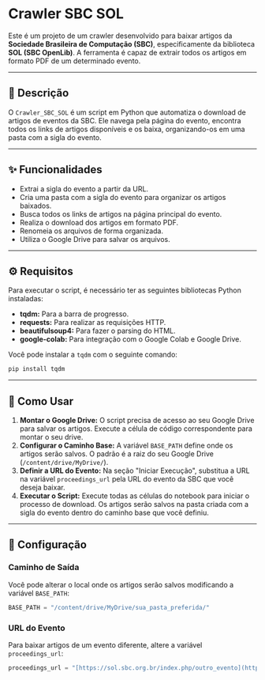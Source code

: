 # Crawler SBC SOL

Este é um projeto de um crawler desenvolvido para baixar artigos da **Sociedade Brasileira de Computação (SBC)**, especificamente da biblioteca **SOL (SBC OpenLib)**. A ferramenta é capaz de extrair todos os artigos em formato PDF de um determinado evento.

---

## 📜 Descrição

O `Crawler_SBC_SOL` é um script em Python que automatiza o download de artigos de eventos da SBC. Ele navega pela página do evento, encontra todos os links de artigos disponíveis e os baixa, organizando-os em uma pasta com a sigla do evento.

---

## ✨ Funcionalidades

- Extrai a sigla do evento a partir da URL.
- Cria uma pasta com a sigla do evento para organizar os artigos baixados.
- Busca todos os links de artigos na página principal do evento.
- Realiza o download dos artigos em formato PDF.
- Renomeia os arquivos de forma organizada.
- Utiliza o Google Drive para salvar os arquivos.

---

## ⚙️ Requisitos

Para executar o script, é necessário ter as seguintes bibliotecas Python instaladas:

- **tqdm:** Para a barra de progresso.
- **requests:** Para realizar as requisições HTTP.
- **beautifulsoup4:** Para fazer o parsing do HTML.
- **google-colab:** Para integração com o Google Colab e Google Drive.

Você pode instalar a `tqdm` com o seguinte comando:
```bash
pip install tqdm
````

-----

## 🚀 Como Usar

1.  **Montar o Google Drive:** O script precisa de acesso ao seu Google Drive para salvar os artigos. Execute a célula de código correspondente para montar o seu drive.
2.  **Configurar o Caminho Base:** A variável `BASE_PATH` define onde os artigos serão salvos. O padrão é a raiz do seu Google Drive (`/content/drive/MyDrive/`).
3.  **Definir a URL do Evento:** Na seção "Iniciar Execução", substitua a URL na variável `proceedings_url` pela URL do evento da SBC que você deseja baixar.
4.  **Executar o Script:** Execute todas as células do notebook para iniciar o processo de download. Os artigos serão salvos na pasta criada com a sigla do evento dentro do caminho base que você definiu.

-----

## 🔧 Configuração

### Caminho de Saída

Você pode alterar o local onde os artigos serão salvos modificando a variável `BASE_PATH`:

```python
BASE_PATH = "/content/drive/MyDrive/sua_pasta_preferida/"
```

### URL do Evento

Para baixar artigos de um evento diferente, altere a variável `proceedings_url`:

```python
proceedings_url = "[https://sol.sbc.org.br/index.php/outro_evento](https://sol.sbc.org.br/index.php/outro_evento)"
```

```
```
